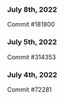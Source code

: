 ### July 8th, 2022

Commit #181800

### July 5th, 2022

Commit #314353


### July 4th, 2022

Commit #72281
